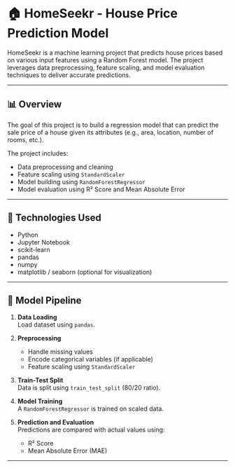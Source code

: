 # 🏠 HomeSeekr - House Price Prediction Model

HomeSeekr is a machine learning project that predicts house prices based on various input features using a Random Forest model. The project leverages data preprocessing, feature scaling, and model evaluation techniques to deliver accurate predictions.

---

## 📊 Overview

The goal of this project is to build a regression model that can predict the sale price of a house given its attributes (e.g., area, location, number of rooms, etc.).

The project includes:

- Data preprocessing and cleaning
- Feature scaling using `StandardScaler`
- Model building using `RandomForestRegressor`
- Model evaluation using R² Score and Mean Absolute Error

---

## 🔧 Technologies Used

- Python
- Jupyter Notebook
- scikit-learn
- pandas
- numpy
- matplotlib / seaborn (optional for visualization)

---

## 🧠 Model Pipeline

1. **Data Loading**  
   Load dataset using `pandas`.

2. **Preprocessing**  
   - Handle missing values  
   - Encode categorical variables (if applicable)  
   - Feature scaling using `StandardScaler`

3. **Train-Test Split**  
   Data is split using `train_test_split` (80/20 ratio).

4. **Model Training**  
   A `RandomForestRegressor` is trained on scaled data.

5. **Prediction and Evaluation**  
   Predictions are compared with actual values using:
   - R² Score
   - Mean Absolute Error (MAE)

---
